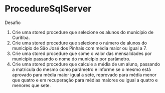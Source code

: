 # ProcedureSqlServer
Desafio
1. Crie uma stored procedure que selecione os alunos do município de Curitiba. 
2. Crie uma stored procedure que selecione o número de alunos do município de São José dos Pinhais com média maior ou igual a 7.
3. Crie uma stored procedure que some o valor das mensalidades por município passando o nome do município por parâmetro. 
4. Crie uma stored procedure que calcule a média de um aluno, passando a matricula do mesmo como parâmetro e informe se o mesmo está aprovado para média maior igual a sete, reprovado para média menor que quatro e em recuperação para médias maiores ou igual a quatro e menores que sete. 

